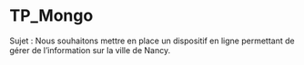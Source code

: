 # TP_Mongo
Sujet : Nous souhaitons mettre en place un dispositif en ligne permettant de gérer de l’information sur la ville de Nancy.
